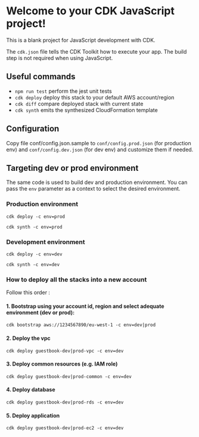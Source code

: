 # Welcome to your CDK JavaScript project!

This is a blank project for JavaScript development with CDK.

The `cdk.json` file tells the CDK Toolkit how to execute your app. The build step is not required when using JavaScript.

## Useful commands

 * `npm run test`         perform the jest unit tests
 * `cdk deploy`           deploy this stack to your default AWS account/region
 * `cdk diff`             compare deployed stack with current state
 * `cdk synth`            emits the synthesized CloudFormation template

## Configuration

Copy file conf/config.json.sample to `conf/config.prod.json` (for production env) and `conf/config.dev.json` (for dev env) and customize them if needed.

## Targeting dev or prod environment

The same code is used to build dev and production environment. You can pass the `env` parameter as a context to select the desired environment.

### Production environment
`cdk deploy -c env=prod`

`cdk synth -c env=prod`

### Development environment

`cdk deploy -c env=dev`

`cdk synth -c env=dev`


### How to deploy all the stacks into a new account

Follow this order : 

#### 1. Bootstrap using your account id, region and select adequate environment (dev or prod):
`cdk bootstrap aws://1234567890/eu-west-1 -c env=dev|prod`

#### 2. Deploy the vpc
`cdk deploy guestbook-dev|prod-vpc -c env=dev`

#### 3. Deploy common resources (e.g. IAM role)
`cdk deploy guestbook-dev|prod-common -c env=dev`

#### 4. Deploy database
`cdk deploy guestbook-dev|prod-rds -c env=dev`

#### 5. Deploy application
`cdk deploy guestbook-dev|prod-ec2 -c env=dev`

